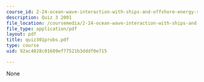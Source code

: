 ```yaml
---
course_id: 2-24-ocean-wave-interaction-with-ships-and-offshore-energy-systems-13-022-spring-2002
description: Quiz 3 2001
file_location: /coursemedia/2-24-ocean-wave-interaction-with-ships-and-offshore-energy-systems-13-022-spring-2002/92ac4028c01689ef77521b3dddf0e715_quiz301probs.pdf
file_type: application/pdf
layout: pdf
title: quiz301probs.pdf
type: course
uid: 92ac4028c01689ef77521b3dddf0e715

---
```

None